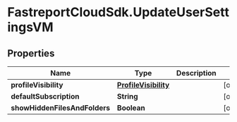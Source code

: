 # FastreportCloudSdk.UpdateUserSettingsVM

## Properties

Name | Type | Description | Notes
------------ | ------------- | ------------- | -------------
**profileVisibility** | [**ProfileVisibility**](ProfileVisibility.md) |  | [optional] 
**defaultSubscription** | **String** |  | [optional] 
**showHiddenFilesAndFolders** | **Boolean** |  | [optional] 


